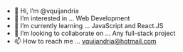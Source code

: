 - 👋 Hi, I’m @vquijandria
- 👀 I’m interested in ... Web Development
- 🌱 I’m currently learning ... JavaScript and React.JS
- 💞️ I’m looking to collaborate on ... Any full-stack project
- 📫 How to reach me ... vquijandria@hotmail.com

<!---
vquijandria/vquijandria is a ✨ special ✨ repository because its `README.md` (this file) appears on your GitHub profile.
You can click the Preview link to take a look at your changes.
--->
